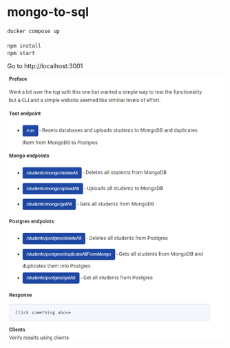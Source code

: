 # mongo-to-sql

```bash
docker compose up

npm install
npm start
```

Go to http://localhost:3001

![demo](./demo.png)
